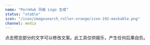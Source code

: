 ```yaml
---
name: "PornHub 风格 Logo 生成"
status: "stable"
icon: "/icon/imagesearch_roller-orange/icon-192-maskable.png"
channel: media
---
```


点击预览部分的文字可以修改文案。此工具仅供娱乐，产生任何后果自负。

